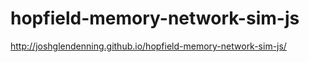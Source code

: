 hopfield-memory-network-sim-js
==============================
http://joshglendenning.github.io/hopfield-memory-network-sim-js/
